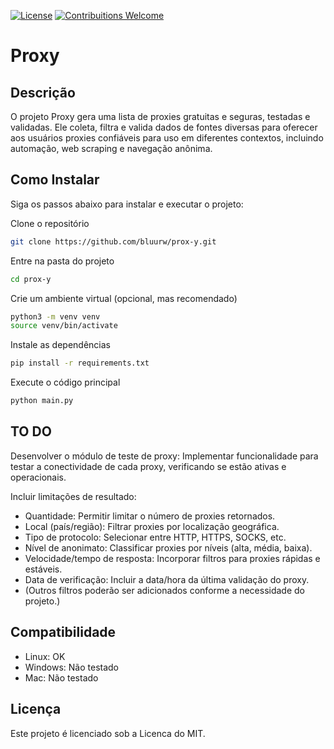 [![License](https://img.shields.io/badge/license-MIT-_red.svg)](https://opensource.org/licenses/MIT)
[![Contribuitions Welcome](https://img.shields.io/badge/contribuitions-welcome-brightgreen.svg?style=flat)](https://github.com/bluurw/carbon/issues)

# **Proxy**

## **Descrição**

O projeto Proxy gera uma lista de proxies gratuitas e seguras, testadas e validadas. Ele coleta, filtra e valida dados de fontes diversas para oferecer aos usuários proxies confiáveis para uso em diferentes contextos, incluindo automação, web scraping e navegação anônima.

## **Como Instalar**

Siga os passos abaixo para instalar e executar o projeto:

Clone o repositório
```bash
git clone https://github.com/bluurw/prox-y.git
```

Entre na pasta do projeto
```bash
cd prox-y
```

Crie um ambiente virtual (opcional, mas recomendado)
```bash
python3 -m venv venv
source venv/bin/activate
```

Instale as dependências
```bash
pip install -r requirements.txt
```

Execute o código principal
```bash
python main.py
```

## **TO DO**

Desenvolver o módulo de teste de proxy:
Implementar funcionalidade para testar a conectividade de cada proxy, verificando se estão ativas e operacionais.

Incluir limitações de resultado:
- Quantidade: Permitir limitar o número de proxies retornados.
- Local (país/região): Filtrar proxies por localização geográfica.
- Tipo de protocolo: Selecionar entre HTTP, HTTPS, SOCKS, etc.
- Nível de anonimato: Classificar proxies por níveis (alta, média, baixa).
- Velocidade/tempo de resposta: Incorporar filtros para proxies rápidas e estáveis.
- Data de verificação: Incluir a data/hora da última validação do proxy.
- (Outros filtros poderão ser adicionados conforme a necessidade do projeto.)

## **Compatibilidade**
- Linux: OK
- Windows: Não testado
- Mac: Não testado

## **Licença**

Este projeto é licenciado sob a Licenca do MIT.